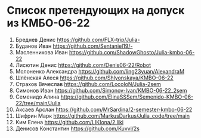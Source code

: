 # Список претендующих на допуск из КМБО-06-22
1. Бреднев Денис   https://github.com/FLX-trip/Julia-
2. Буданов Иван   https://github.com/Sentaniel19/-
3. Масленникова Иван   https://github.com/ShadowGhosto/Julia-kmbo-06-22
4. Лисютин Денис   https://github.com/Denis06-22/Robot
5. Молоненко Александра   https://github.com/ling23yuan/AlexandraM
6. Шлёнская Алеся   https://github.com/Shlyonskaya/KMBO-06-22
7. Страхов Вячеслав   https://github.com/LocoloN/Julia-2sem
8. Симонов Иван   https://github.com/Simonov-Ivan/KMBO-06-22_2sem
9. Семенидо Алина   https://github.com/ElinaSSSem/Semenido-KMBO-06-22/tree/main/Julia
10. Аксаев Арслан   https://github.com/MrSardina/2-semester-kmbo-06-22
11. Шифрин Марк   https://github.com/MarkusDarkus/Julia_code/tree/main
12. Ким Елена   https://github.com/LIKIona/2.liki
13. Денисов Константин   https://github.com/Kuvvi/2s
